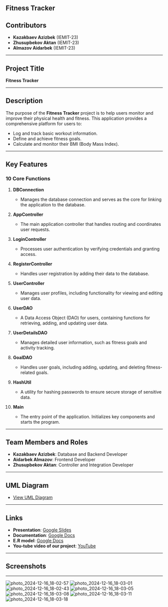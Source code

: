 ## Fitness Tracker

## Contributors
- **Kazakbaev Azizbek** (IEMIT-23)
- **Zhusupbekov Aktan** (IEMIT-23)
- **Almazov Aidarbek** (IEMIT-23)

---

## Project Title
**Fitness Tracker**

---

## Description
The purpose of the **Fitness Tracker** project is to help users monitor and improve their physical health and fitness. This application provides a comprehensive platform for users to:
- Log and track basic workout information.
- Define and achieve fitness goals.
- Calculate and monitor their BMI (Body Mass Index).

---

## Key Features

### 10 Core Functions

1. **DBConnection**
   - Manages the database connection and serves as the core for linking the application to the database.

2. **AppController**
   - The main application controller that handles routing and coordinates user requests.

3. **LoginController**
   - Processes user authentication by verifying credentials and granting access.

4. **RegisterController**
   - Handles user registration by adding their data to the database.

5. **UserController**
   - Manages user profiles, including functionality for viewing and editing user data.

6. **UserDAO**
   - A Data Access Object (DAO) for users, containing functions for retrieving, adding, and updating user data.

7. **UserDetailsDAO**
   - Manages detailed user information, such as fitness goals and activity tracking.

8. **GoalDAO**
   - Handles user goals, including adding, updating, and deleting fitness-related goals.

9. **HashUtil**
   - A utility for hashing passwords to ensure secure storage of sensitive data.

10. **Main**
    - The entry point of the application. Initializes key components and starts the program.

---

## Team Members and Roles
- **Kazakbaev Azizbek**: Database and Backend Developer
- **Aidarbek Almazov**: Frontend Developer
- **Zhusupbekov Aktan**: Controller and Integration Developer

---

## UML Diagram
- [View UML Diagram](https://drive.google.com/file/d/1L8wbXvmA6QEyIyRY4_krgXrJygtp9x6R/view?usp=sharing)

---

## Links

- **Presentation**: [Google Slides](https://docs.google.com/presentation/d/1cZHkekPS2UGW5dnFMeXWuAf8YJT0Des8/edit?usp=sharing&ouid=114367629336058154276&rtpof=true&sd=true)
- **Documentation**: [Google Docs](https://docs.google.com/document/d/1_LlvPNE4q_id3tU8AIw1OFMvQMjS4FU1me5HuHrlp0Y/edit?usp=sharing)
- **E.R model**: [Google Docs](https://drive.google.com/file/d/1QOhk0xbPq1kPuyVWviLy2FZboE8HdpnX/view?usp=sharing)
- **You-tube video of our project**: [YouTube]()

---

## Screenshots

---





![photo_2024-12-16_18-02-57](https://github.com/user-attachments/assets/a5b5067d-89a2-44f2-a820-2269f3885459)
![photo_2024-12-16_18-03-01](https://github.com/user-attachments/assets/9a21b239-c753-488c-a6d0-94bbc4e823bd)
![photo_2024-12-16_18-02-43](https://github.com/user-attachments/assets/41eab8f7-7263-43af-9808-8ae88eeafa28)
![photo_2024-12-16_18-03-05](https://github.com/user-attachments/assets/e29a157f-4eda-43d2-b065-26186f35db5b)
![photo_2024-12-16_18-03-08](https://github.com/user-attachments/assets/91adb2a9-0ede-4b52-85b1-77fdd3ef3711)
![photo_2024-12-16_18-03-11](https://github.com/user-attachments/assets/9ecd3881-c743-4f06-86cb-942afc6f130f)
![photo_2024-12-16_18-03-18](https://github.com/user-attachments/assets/24a09d74-7468-4c72-abe4-3e5610090825)










